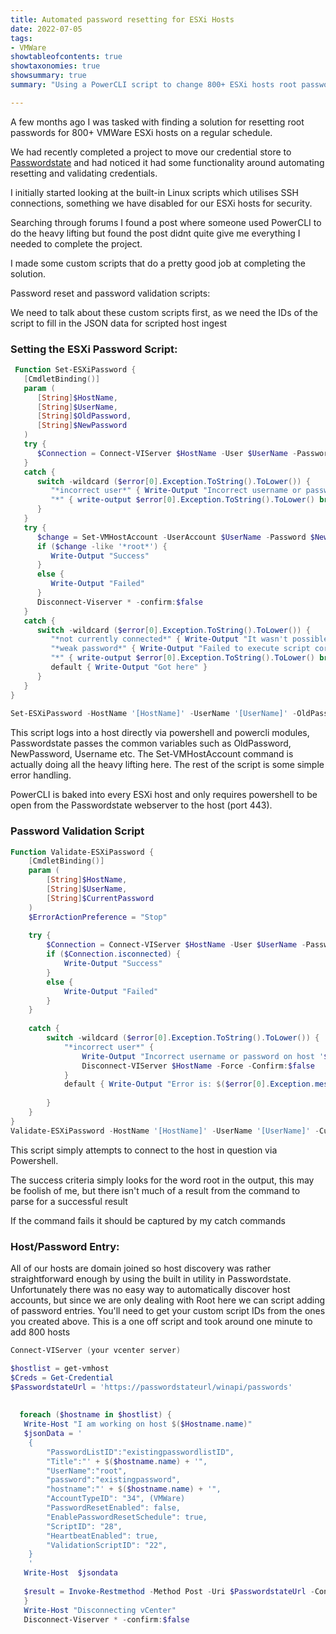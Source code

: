 ```yaml
---
title: Automated password resetting for ESXi Hosts
date: 2022-07-05
tags:
- VMWare
showtableofcontents: true
showtaxonomies: true
showsummary: true
summary: "Using a PowerCLI script to change 800+ ESXi hosts root passwords monthly" 

---
```


A few months ago I was tasked with finding a solution for resetting root passwords for 800+ VMWare ESXi hosts on a regular schedule.

We had recently completed a project to move our credential store to [Passwordstate][1] and had noticed it had some functionality around automating resetting and validating credentials.

I initially started looking at the built-in Linux scripts which utilises SSH connections, something we have disabled for our ESXi hosts for security.

Searching through forums I found a post where someone used PowerCLI to do the heavy lifting but found the post didnt quite give me everything I needed to complete the project.

I made some custom scripts that do a pretty good job at completing the solution.

Password reset and password validation scripts:

We need to talk about these custom scripts first, as we need the IDs of the script to fill in the JSON data for scripted host ingest

### Setting the ESXi Password Script:
```powershell
 Function Set-ESXiPassword {
   [CmdletBinding()]
   param (
      [String]$HostName,
      [String]$UserName,
      [String]$OldPassword,
      [String]$NewPassword
   )    
   try {
      $Connection = Connect-VIServer $HostName -User $UserName -Password $OldPassword
   } 
   catch {
      switch -wildcard ($error[0].Exception.ToString().ToLower()) {
         "*incorrect user*" { Write-Output "Incorrect username or password on host '$HostName'" break }
         "*" { write-output $error[0].Exception.ToString().ToLower() break }
      }
   }
   try {
      $change = Set-VMHostAccount -UserAccount $UserName -Password $NewPassword | out-string
      if ($change -like '*root*') {
         Write-Output "Success" 
      }
      else { 
         Write-Output "Failed" 
      }
      Disconnect-Viserver * -confirm:$false
   } 
   catch {
      switch -wildcard ($error[0].Exception.ToString().ToLower()) {
         "*not currently connected*" { Write-Output "It wasn't possible to connect to '$HostName'" break }
         "*weak password*" { Write-Output "Failed to execute script correctly against Host '$HostName' for the account '$UserName'. It appears the new password did not meet the password complexity requirements on the host." break }
         "*" { write-output $error[0].Exception.ToString().ToLower() break }
         default { Write-Output "Got here" }
      }
   }
}
   
Set-ESXiPassword -HostName '[HostName]' -UserName '[UserName]' -OldPassword '[OldPassword]' -NewPassword '[NewPassword]'   
```

This script logs into a host directly via powershell and powercli modules, Passwordstate passes the common variables such as OldPassword, NewPassword, Username etc. The Set-VMHostAccount command is actually doing all the heavy lifting here. The rest of the script is some simple error handling.

PowerCLI is baked into every ESXi host and only requires powershell to be open from the Passwordstate webserver to the host (port 443).

### Password Validation Script
```powershell
Function Validate-ESXiPassword {
    [CmdletBinding()]
    param (
        [String]$HostName,
        [String]$UserName,
        [String]$CurrentPassword
    )   
    $ErrorActionPreference = "Stop"
       
    try {   
        $Connection = Connect-VIServer $HostName -User $UserName -Password $CurrentPassword 
        if ($Connection.isconnected) {
            Write-Output "Success" 
        }
        else { 
            Write-Output "Failed" 
        }
    }   
     
    catch {
        switch -wildcard ($error[0].Exception.ToString().ToLower()) {
            "*incorrect user*" {
                Write-Output "Incorrect username or password on host '$HostName'" break
                Disconnect-VIServer $HostName -Force -Confirm:$false
            }
            default { Write-Output "Error is: $($error[0].Exception.message)" }                   
           
        }
    }
}
Validate-ESXiPassword -HostName '[HostName]' -UserName '[UserName]' -CurrentPassword '[CurrentPassword]'
```

This script simply attempts to connect to the host in question via Powershell.

The success criteria simply looks for the word root in the output, this may be foolish of me, but there isn't much of a result from the command to parse for a successful result

If the command fails it should be captured by my catch commands

### Host/Password Entry:

All of our hosts are domain joined so host discovery was rather straightforward enough by using the built in utility in Passwordstate. Unfortunately there was no easy way to automatically discover host accounts, but since we are only dealing with Root here we can script adding of password entries. You'll need to get your custom script IDs from the ones you created above. This is a one off script and took around one minute to add 800 hosts

```powershell
Connect-VIServer (your vcenter server)

$hostlist = get-vmhost 
$Creds = Get-Credential
$PasswordstateUrl = 'https://passwordstateurl/winapi/passwords'
 
  
  foreach ($hostname in $hostlist) {
   Write-Host "I am working on host $($Hostname.name)"
   $jsonData = '
    {
        "PasswordListID":"existingpasswordlistID",
        "Title":"' + $($hostname.name) + '",
        "UserName":"root",
        "password":"existingpassword",
        "hostname":"' + $($hostname.name) + '",
        "AccountTypeID": "34", (VMWare)
        "PasswordResetEnabled": false,
        "EnablePasswordResetSchedule": true,
        "ScriptID": "28",
        "HeartbeatEnabled": true,
        "ValidationScriptID": "22",
    }
    '
   Write-Host  $jsondata
    
   $result = Invoke-Restmethod -Method Post -Uri $PasswordstateUrl -ContentType "application/json" -Body $jsonData -Credential $Creds
   }
   Write-Host "Disconnecting vCenter"
   Disconnect-Viserver * -confirm:$false
```

 [1]: https://www.clickstudios.com.au
